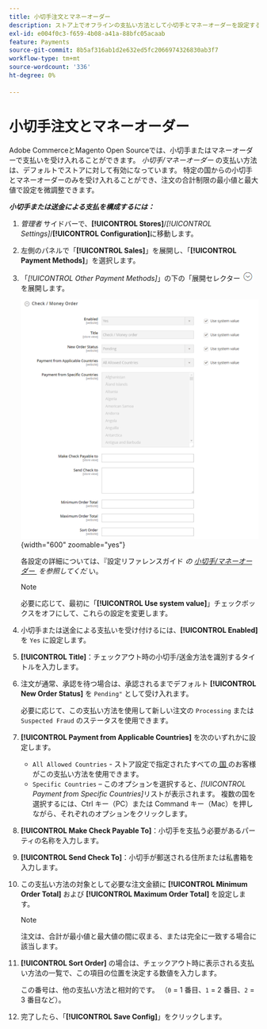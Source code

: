 ```yaml
---
title: 小切手注文とマネーオーダー
description: ストア上でオフラインの支払い方法として小切手とマネーオーダーを設定する方法を説明します。
exl-id: e004f0c3-f659-4b08-a41a-88bfc05acaab
feature: Payments
source-git-commit: 8b5af316ab1d2e632ed5fc2066974326830ab3f7
workflow-type: tm+mt
source-wordcount: '336'
ht-degree: 0%

---
```


# 小切手注文とマネーオーダー

Adobe CommerceとMagento Open Sourceでは、小切手またはマネーオーダーで支払いを受け入れることができます。 _小切手/マネーオーダー_ の支払い方法は、デフォルトでストアに対して有効になっています。 特定の国からの小切手とマネーオーダーのみを受け入れることができ、注文の合計制限の最小値と最大値で設定を微調整できます。

**_小切手または送金による支払を構成するには：_**

1. _管理者_ サイドバーで、**[!UICONTROL Stores]**/_[!UICONTROL Settings]_/**[!UICONTROL Configuration]**&#x200B;に移動します。

1. 左側のパネルで「**[!UICONTROL Sales]**」を展開し、「**[!UICONTROL Payment Methods]**」を選択します。

1. 「_[!UICONTROL Other Payment Methods]_」の下の「展開セレクター ![&#x200B; 「**[!UICONTROL Check / Money Order]**」セクション &#x200B;](../assets/icon-display-expand.png) を展開します。

   ![&#x200B; 小切手/送金 &#x200B;](../configuration-reference/sales/assets/payment-methods-check-money-order.png){width="600" zoomable="yes"}

   各設定の詳細については、『設定リファレンスガイド _の [&#x200B; 小切手/マネーオーダー &#x200B;](../configuration-reference/sales/payment-methods.md#check--money-order) を参照してくだ_ い。

   >[!NOTE]
   >
   >必要に応じて、最初に「**[!UICONTROL Use system value]**」チェックボックスをオフにして、これらの設定を変更します。

1. 小切手または送金による支払いを受け付けるには、**[!UICONTROL Enabled]** を `Yes` に設定します。

1. **[!UICONTROL Title]**：チェックアウト時の小切手/送金方法を識別するタイトルを入力します。

1. 注文が通常、承認を待つ場合は、承認されるまでデフォルト **[!UICONTROL New Order Status]** を `Pending"` として受け入れます。

   必要に応じて、この支払い方法を使用して新しい注文の `Processing` または `Suspected Fraud` のステータスを使用できます。

1. **[!UICONTROL Payment from Applicable Countries]** を次のいずれかに設定します。

   - `All Allowed Countries` - ストア設定で指定されたすべての [&#x200B; 国 &#x200B;](../getting-started/store-details.md#country-options) のお客様がこの支払い方法を使用できます。
   - `Specific Countries` – このオプションを選択すると、_[!UICONTROL Payment from Specific Countries]_&#x200B;リストが表示されます。 複数の国を選択するには、Ctrl キー（PC）または Command キー（Mac）を押しながら、それぞれのオプションをクリックします。

1. **[!UICONTROL Make Check Payable To]**：小切手を支払う必要があるパーティの名称を入力します。

1. **[!UICONTROL Send Check To]**：小切手が郵送される住所または私書箱を入力します。

1. この支払い方法の対象として必要な注文金額に **[!UICONTROL Minimum Order Total]** および **[!UICONTROL Maximum Order Total]** を設定します。

   >[!NOTE]
   >
   >注文は、合計が最小値と最大値の間に収まる、または完全に一致する場合に該当します。

1. **[!UICONTROL Sort Order]** の場合は、チェックアウト時に表示される支払い方法の一覧で、この項目の位置を決定する数値を入力します。

   この番号は、他の支払い方法と相対的です。 （`0` = 1 番目、`1` = 2 番目、`2` = 3 番目など）。

1. 完了したら、「**[!UICONTROL Save Config]**」をクリックします。
